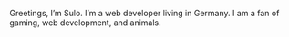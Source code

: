 Greetings, I’m Sulo. I’m a web developer living in Germany. I am a fan of gaming, web development, and animals.

<!---
Flori1i/Flori1i is a ✨ special ✨ repository because its `README.md` (this file) appears on your GitHub profile.
You can click the Preview link to take a look at your changes.
--->
